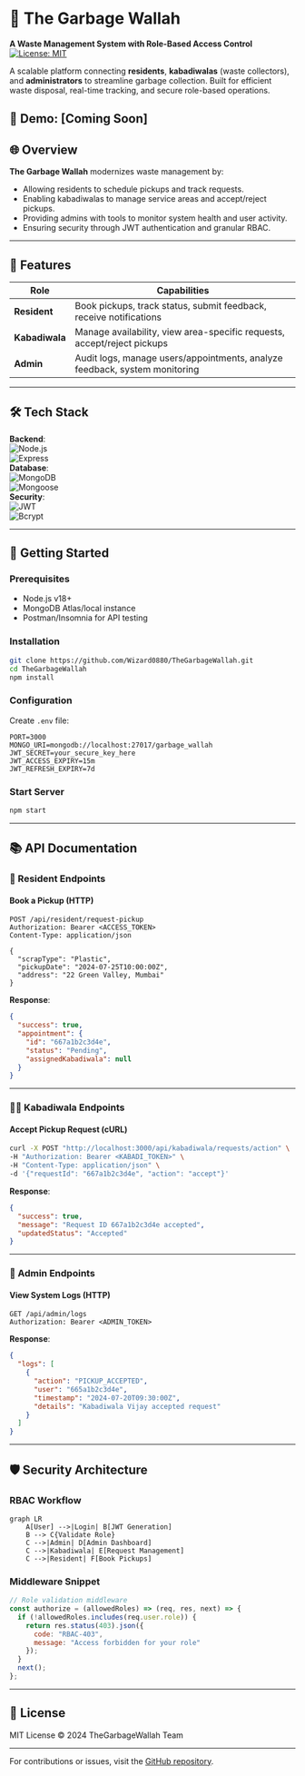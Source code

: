 # 🚮 The Garbage Wallah  
**A Waste Management System with Role-Based Access Control**  
[![License: MIT](https://img.shields.io/badge/License-MIT-green.svg)](https://opensource.org/licenses/MIT)  

A scalable platform connecting **residents**, **kabadiwalas** (waste collectors), and **administrators** to streamline garbage collection. Built for efficient waste disposal, real-time tracking, and secure role-based operations.  

🔗 **Demo**: [Coming Soon]
---

## 🌐 Overview  
**The Garbage Wallah** modernizes waste management by:  
- Allowing residents to schedule pickups and track requests.  
- Enabling kabadiwalas to manage service areas and accept/reject pickups.  
- Providing admins with tools to monitor system health and user activity.  
- Ensuring security through JWT authentication and granular RBAC.  

---

## 🧩 Features  

| Role         | Capabilities                                                                 |
|--------------|------------------------------------------------------------------------------|
| **Resident** | Book pickups, track status, submit feedback, receive notifications          |
| **Kabadiwala**| Manage availability, view area-specific requests, accept/reject pickups    |
| **Admin**    | Audit logs, manage users/appointments, analyze feedback, system monitoring  |

---

## 🛠 Tech Stack  
**Backend**:  
![Node.js](https://img.shields.io/badge/Node.js-18.x-green)  
![Express](https://img.shields.io/badge/Express-4.x-lightgrey)  
**Database**:  
![MongoDB](https://img.shields.io/badge/MongoDB-7.x-%2347A248)  
![Mongoose](https://img.shields.io/badge/Mongoose-8.x-%2347A248)  
**Security**:  
![JWT](https://img.shields.io/badge/JWT-Auth-%23000000)  
![Bcrypt](https://img.shields.io/badge/Bcrypt-5.x-%2342B983)  

---

## 🚀 Getting Started  

### Prerequisites  
- Node.js v18+  
- MongoDB Atlas/local instance  
- Postman/Insomnia for API testing  

### Installation  
```bash
git clone https://github.com/Wizard0880/TheGarbageWallah.git
cd TheGarbageWallah
npm install
```

### Configuration  
Create `.env` file:  
```env
PORT=3000
MONGO_URI=mongodb://localhost:27017/garbage_wallah
JWT_SECRET=your_secure_key_here
JWT_ACCESS_EXPIRY=15m
JWT_REFRESH_EXPIRY=7d
```

### Start Server  
```bash
npm start
```

---

## 📚 API Documentation  

### 👤 Resident Endpoints  

#### Book a Pickup (HTTP)  
```http
POST /api/resident/request-pickup
Authorization: Bearer <ACCESS_TOKEN>
Content-Type: application/json

{
  "scrapType": "Plastic",
  "pickupDate": "2024-07-25T10:00:00Z",
  "address": "22 Green Valley, Mumbai"
}
```

**Response**:  
```json
{
  "success": true,
  "appointment": {
    "id": "667a1b2c3d4e",
    "status": "Pending",
    "assignedKabadiwala": null
  }
}
```

---

### 🧑🔧 Kabadiwala Endpoints  

#### Accept Pickup Request (cURL)  
```bash
curl -X POST "http://localhost:3000/api/kabadiwala/requests/action" \
-H "Authorization: Bearer <KABADI_TOKEN>" \
-H "Content-Type: application/json" \
-d '{"requestId": "667a1b2c3d4e", "action": "accept"}'
```

**Response**:  
```json
{
  "success": true,
  "message": "Request ID 667a1b2c3d4e accepted",
  "updatedStatus": "Accepted"
}
```

---

### 👑 Admin Endpoints  

#### View System Logs (HTTP)  
```http
GET /api/admin/logs
Authorization: Bearer <ADMIN_TOKEN>
```

**Response**:  
```json
{
  "logs": [
    {
      "action": "PICKUP_ACCEPTED",
      "user": "665a1b2c3d4e",
      "timestamp": "2024-07-20T09:30:00Z",
      "details": "Kabadiwala Vijay accepted request"
    }
  ]
}
```

---

## 🛡 Security Architecture  

### RBAC Workflow  
```mermaid
graph LR
    A[User] -->|Login| B[JWT Generation]
    B --> C{Validate Role}
    C -->|Admin| D[Admin Dashboard]
    C -->|Kabadiwala| E[Request Management]
    C -->|Resident| F[Book Pickups]
```

### Middleware Snippet  
```javascript
// Role validation middleware
const authorize = (allowedRoles) => (req, res, next) => {
  if (!allowedRoles.includes(req.user.role)) {
    return res.status(403).json({ 
      code: "RBAC-403",
      message: "Access forbidden for your role" 
    });
  }
  next();
};
```

---

## 📜 License  
MIT License © 2024 TheGarbageWallah Team  

---

For contributions or issues, visit the [GitHub repository](https://github.com/Wizard0880/TheGarbageWallah).
